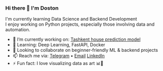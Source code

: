 ### Hi there 👋 I'm Doston

I'm currently learning Data Science and Backend Development  
I enjoy working on Python projects, especially those involving data and automation.

- 🔭 I’m currently working on: [Tashkent house prediction model](#)
- 🌱 Learning: Deep Learning, FastAPI, Docker
- 💞️ Looking to collaborate on beginner-friendly ML & backend projects
- 📫 Reach me via: [Telegram](https://t.me/doksbroo) • [Email](mailto:ubaydullayevdoston607@gmail.com) [LinkedIn](https://www.linkedin.com/in/doston-ai)
- ⚡ Fun fact: I love visualizing data as art 📊🎨

<!---
Doston-ai/Doston-ai is a ✨ special ✨ repository because its `README.md` (this file) appears on your GitHub profile.
You can click the Preview link to take a look at your changes.
--->
